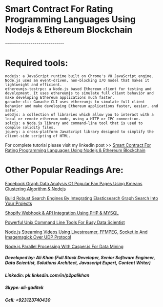 # Smart Contract For Rating Programming Languages Using Nodejs & Ethereum Blockchain<br/>
------------------------------ <br/>

# Required tools:	<br/>
	nodejs: a JavaScript runtime built on Chrome's V8 JavaScript engine. Node.js uses an event-driven, non-blocking I/O model that makes it lightweight and efficient.
	ethereumjs-testrpc: a Node.js based Ethereum client for testing and development. It uses ethereumjs to simulate full client behavior and make developing Ethereum applications much faster.
	ganache-cli: Ganache CLI uses ethereumjs to simulate full client behavior and make developing Ethereum applications faster, easier, and safer.
	web3js: a collection of libraries which allow you to interact with a local or remote ethereum node, using a HTTP or IPC connection.
	solcjs: a Node.js library and command-line tool that is used to compile solidity files.
	jquery: a cross-platform JavaScript library designed to simplify the client-side scripting of HTML.

For complete tutorial please visit my linkedin post >> [Smart Contract For Rating Programming Languages Using Nodejs & Ethereum Blockchain](https://pk.linkedin.com/in/p2palikhan) <br/>

# Other Popular Readings Are:<br>
[Facebook Graph Data Analysis Of Popular Fan Pages Using Kmeans Clustering Algorithm & Nodejs](https://www.linkedin.com/pulse/facebook-graph-data-analysis-popular-fan-pages-using-kmeans-ali-khan)<br/>

[Build Robust Search Engines By Integrating Elasticsearch Graph Search Into Your Projects](https://www.linkedin.com/pulse/build-robust-search-engines-integrating-elasticsearch-ali-khan)<br/>

[Shopify Webhook & API Integration Using PHP & MYSQL](https://www.linkedin.com/pulse/shopify-webhook-api-integration-using-php-mysql-ali-khan)</br>

[Powerful Unix Command Line Tools For Busy Data Scientist](https://www.linkedin.com/pulse/powerful-unix-command-line-tools-busy-data-scientist-part-ali-khan)<br/>

[Node.js Streaming Videos Using Livestreamer, FFMPEG, Socket.io And Imagemagick Over UDP Protocol](https://www.linkedin.com/pulse/nodejs-streaming-videos-using-livestreamer-ffmpeg-socketio-ali-khan)<br/>

[Node.js Parallel Processing With Casper.js For Data Mining](https://www.linkedin.com/pulse/nodejs-parallel-processing-casperjs-data-mining-ali-khan)</br>

##### Developed by: Ali Khan (Full Stack Developer, Senior Software Engineer, Data Scientist, Solutions Architect, Javascript Expert, Content Writer)
##### Linkedin: pk.linkedin.com/in/p2palikhan
##### Skype: ali-gaditek
##### Cell: +923123740430